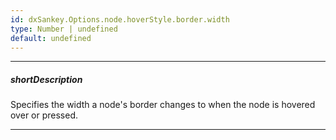```yaml
---
id: dxSankey.Options.node.hoverStyle.border.width
type: Number | undefined
default: undefined
---
```

---
##### shortDescription
Specifies the width a node's border changes to when the node is hovered over or pressed.

---
